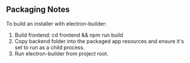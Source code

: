 Packaging Notes
---------------
To build an installer with electron-builder:
1. Build frontend: cd frontend && npm run build
2. Copy backend folder into the packaged app resources and ensure it's set to run as a child process.
3. Run electron-builder from project root.
